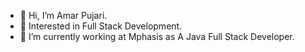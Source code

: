 - 👋 Hi, I’m Amar Pujari.
- 👀 Interested in Full Stack Development.
- 🌱 I’m currently working at Mphasis as A Java Full Stack Developer.

<!---
immortal328/immortal328 is a ✨ special ✨ repository because its `README.md` (this file) appears on your GitHub profile.
You can click the Preview link to take a look at your changes.
--->
